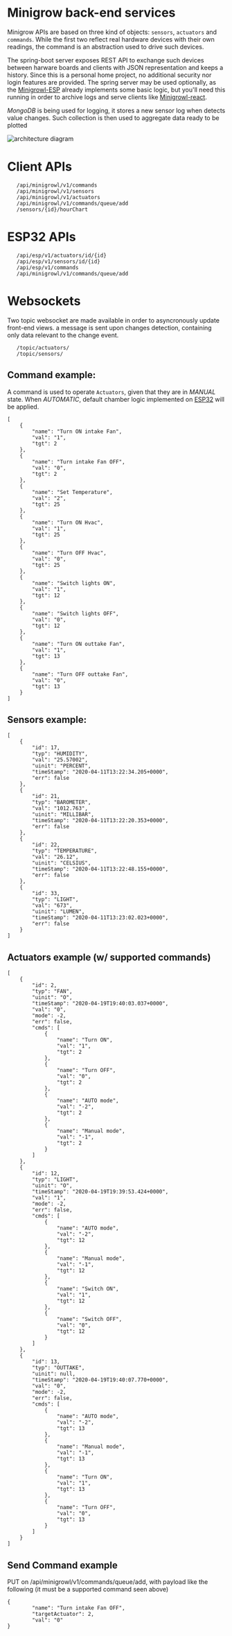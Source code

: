 # Minigrow back-end services

Minigrow APIs are based on three kind of objects: `sensors`, `actuators` and `commands`. While the first two reflect real hardware devices with their own readings, the command is an abstraction used to drive such devices.

The spring-boot server exposes REST API to exchange such devices between harware boards and clients with JSON representation and keeps a history. Since this is a personal home project, no additional security nor login features are provided. The spring server may be used optionally, as the [Minigrowl-ESP](https://shineangelic.github.io/Minigrowl-ESP-LoRa32-OLED/) already implements some basic logic, but you'll need this running in order to archive logs and serve clients like [Minigrowl-react](https://shineangelic.github.io/Minigrowl-react/).

*MongoDB* is being used for logging, it stores a new sensor log when detects value changes. Such collection is then used to aggregate data ready to be plotted

![architecture diagram](/docs/diagram.png)

# Client APIs
```
   /api/minigrowl/v1/commands
   /api/minigrowl/v1/sensors
   /api/minigrowl/v1/actuators
   /api/minigrowl/v1/commands/queue/add
   /sensors/{id}/hourChart
```

# ESP32 APIs
```
   /api/esp/v1/actuators/id/{id}
   /api/esp/v1/sensors/id/{id}
   /api/esp/v1/commands
   /api/minigrowl/v1/commands/queue/add
```

# Websockets

Two topic websocket are made available in order to asyncronously update front-end views. a message is sent upon changes detection, containing only data relevant to the change event.

```
   /topic/actuators/
   /topic/sensors/
```


## Command example:

A command is used to operate `Actuators`, given that they are in *MANUAL* state. When *AUTOMATIC*, default chamber logic implemented on [ESP32](https://shineangelic.github.io/Minigrowl-ESP-LoRa32-OLED/) will be applied.

```
[
    {
        "name": "Turn ON intake Fan",
        "val": "1",
        "tgt": 2
    },
    {
        "name": "Turn intake Fan OFF",
        "val": "0",
        "tgt": 2
    },
    {
        "name": "Set Temperature",
        "val": "2",
        "tgt": 25
    },
    {
        "name": "Turn ON Hvac",
        "val": "1",
        "tgt": 25
    },
    {
        "name": "Turn OFF Hvac",
        "val": "0",
        "tgt": 25
    },
    {
        "name": "Switch lights ON",
        "val": "1",
        "tgt": 12
    },
    {
        "name": "Switch lights OFF",
        "val": "0",
        "tgt": 12
    },
    {
        "name": "Turn ON outtake Fan",
        "val": "1",
        "tgt": 13
    },
    {
        "name": "Turn OFF outtake Fan",
        "val": "0",
        "tgt": 13
    }
]
```

## Sensors example:
```
[
    {
        "id": 17,
        "typ": "HUMIDITY",
        "val": "25.57002",
        "uinit": "PERCENT",
        "timeStamp": "2020-04-11T13:22:34.205+0000",
        "err": false
    },
    {
        "id": 21,
        "typ": "BAROMETER",
        "val": "1012.763",
        "uinit": "MILLIBAR",
        "timeStamp": "2020-04-11T13:22:20.353+0000",
        "err": false
    },
    {
        "id": 22,
        "typ": "TEMPERATURE",
        "val": "26.12",
        "uinit": "CELSIUS",
        "timeStamp": "2020-04-11T13:22:48.155+0000",
        "err": false
    },
    {
        "id": 33,
        "typ": "LIGHT",
        "val": "673",
        "uinit": "LUMEN",
        "timeStamp": "2020-04-11T13:23:02.023+0000",
        "err": false
    }
]
```

## Actuators example (w/ supported commands)
```
[
    {
        "id": 2,
        "typ": "FAN",
        "uinit": "O",
        "timeStamp": "2020-04-19T19:40:03.037+0000",
        "val": "0",
        "mode": -2,
        "err": false,
        "cmds": [
            {
                "name": "Turn ON",
                "val": "1",
                "tgt": 2
            },
            {
                "name": "Turn OFF",
                "val": "0",
                "tgt": 2
            },
            {
                "name": "AUTO mode",
                "val": "-2",
                "tgt": 2
            },
            {
                "name": "Manual mode",
                "val": "-1",
                "tgt": 2
            }
        ]
    },
    {
        "id": 12,
        "typ": "LIGHT",
        "uinit": "O",
        "timeStamp": "2020-04-19T19:39:53.424+0000",
        "val": "1",
        "mode": -2,
        "err": false,
        "cmds": [
            {
                "name": "AUTO mode",
                "val": "-2",
                "tgt": 12
            },
            {
                "name": "Manual mode",
                "val": "-1",
                "tgt": 12
            },
            {
                "name": "Switch ON",
                "val": "1",
                "tgt": 12
            },
            {
                "name": "Switch OFF",
                "val": "0",
                "tgt": 12
            }
        ]
    },
    {
        "id": 13,
        "typ": "OUTTAKE",
        "uinit": null,
        "timeStamp": "2020-04-19T19:40:07.770+0000",
        "val": "0",
        "mode": -2,
        "err": false,
        "cmds": [
            {
                "name": "AUTO mode",
                "val": "-2",
                "tgt": 13
            },
            {
                "name": "Manual mode",
                "val": "-1",
                "tgt": 13
            },
            {
                "name": "Turn ON",
                "val": "1",
                "tgt": 13
            },
            {
                "name": "Turn OFF",
                "val": "0",
                "tgt": 13
            }
        ]
    }
]
```
## Send Command example
PUT on /api/minigrowl/v1/commands/queue/add, with payload like the following (it must be a supported command seen above)
```
{
        "name": "Turn intake Fan OFF",
        "targetActuator": 2,
        "val": "0"
}
```



